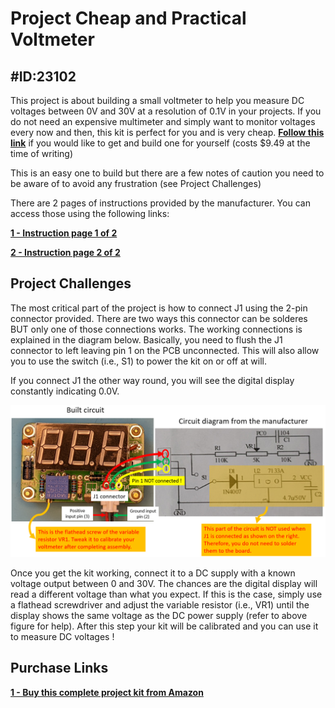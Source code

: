 # Project Cheap and Practical Voltmeter

#ID:23102
---
This project is about building a small voltmeter to help you measure DC voltages between 0V and 30V at a resolution of 0.1V in your projects. If you do not need an expensive multimeter and simply want to monitor voltages every now and then, this kit is perfect for you and is very cheap. **[Follow this link][1]** if you would like to get and build one for yourself (costs $9.49 at the time of writing)

This is an easy one to build but there are a few notes of caution you need to be aware of to avoid any frustration (see Project Challenges)

There are 2 pages of instructions provided by the manufacturer. You can access those using the following links:

**[1 - Instruction page 1 of 2][2]**

**[2 - Instruction page 2 of 2][3]**


Project Challenges
---

The most critical part of the project is how to connect J1 using the 2-pin connector provided. There are two ways this connector can be solderes BUT only one of those connections works. The working connections is explained in the diagram below. Basically, you need to flush the J1 connector to left leaving pin 1 on the PCB unconnected. This will also allow you to use the switch (i.e., S1) to power the kit on or off at will.

If you connect J1 the other way round, you will see the digital display constantly indicating 0.0V.

![image info](./J1_supplementary_information.png)

Once you get the kit working, connect it to a DC supply with a known voltage output between 0 and 30V. The chances are the digital display will read a different voltage than what you expect. If this is the case, simply use a flathead screwdriver and adjust the variable resistor (i.e., VR1) until the display shows the same voltage as the DC power supply (refer to above figure for help). After this step your kit will be calibrated and you can use it to measure DC voltages !

Purchase Links
---
**[1 - Buy this complete project kit from Amazon][1]**

[1]: https://amzn.to/3pF0vFr
[2]: /instructions_pg_1_of_2.jpg
[3]: /instructions_pg_2_of_2.jpg